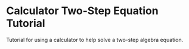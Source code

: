 # Calculator Two-Step Equation Tutorial

Tutorial for using a calculator to help solve a two-step algebra equation.
